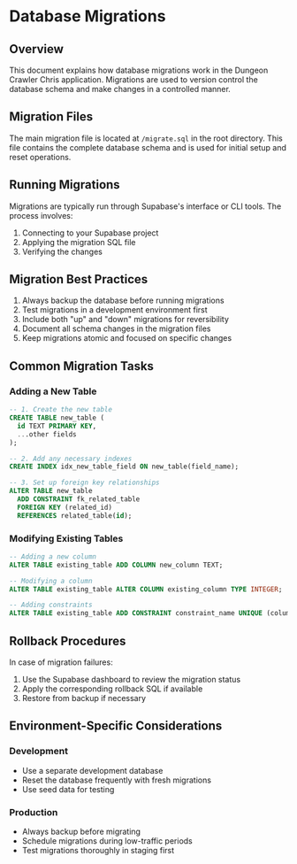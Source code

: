 # Database Migrations

## Overview
This document explains how database migrations work in the Dungeon Crawler Chris application. Migrations are used to version control the database schema and make changes in a controlled manner.

## Migration Files
The main migration file is located at `/migrate.sql` in the root directory. This file contains the complete database schema and is used for initial setup and reset operations.

## Running Migrations
Migrations are typically run through Supabase's interface or CLI tools. The process involves:

1. Connecting to your Supabase project
2. Applying the migration SQL file
3. Verifying the changes

## Migration Best Practices
1. Always backup the database before running migrations
2. Test migrations in a development environment first
3. Include both "up" and "down" migrations for reversibility
4. Document all schema changes in the migration files
5. Keep migrations atomic and focused on specific changes

## Common Migration Tasks

### Adding a New Table
```sql
-- 1. Create the new table
CREATE TABLE new_table (
  id TEXT PRIMARY KEY,
  ...other fields
);

-- 2. Add any necessary indexes
CREATE INDEX idx_new_table_field ON new_table(field_name);

-- 3. Set up foreign key relationships
ALTER TABLE new_table
  ADD CONSTRAINT fk_related_table
  FOREIGN KEY (related_id)
  REFERENCES related_table(id);
```

### Modifying Existing Tables
```sql
-- Adding a new column
ALTER TABLE existing_table ADD COLUMN new_column TEXT;

-- Modifying a column
ALTER TABLE existing_table ALTER COLUMN existing_column TYPE INTEGER;

-- Adding constraints
ALTER TABLE existing_table ADD CONSTRAINT constraint_name UNIQUE (column_name);
```

## Rollback Procedures
In case of migration failures:

1. Use the Supabase dashboard to review the migration status
2. Apply the corresponding rollback SQL if available
3. Restore from backup if necessary

## Environment-Specific Considerations

### Development
- Use a separate development database
- Reset the database frequently with fresh migrations
- Use seed data for testing

### Production
- Always backup before migrating
- Schedule migrations during low-traffic periods
- Test migrations thoroughly in staging first
